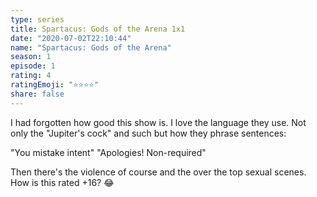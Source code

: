 ```yaml
--- 
type: series 
title: Spartacus: Gods of the Arena 1x1 
date: "2020-07-02T22:10:44" 
name: "Spartacus: Gods of the Arena" 
season: 1 
episode: 1 
rating: 4 
ratingEmoji: "⭐️⭐️⭐️⭐️" 
share: false 
---
```


I had forgotten how good this show is. I love the language they use. Not only the "Jupiter's cock" and such but how they phrase sentences:

"You mistake intent"
"Apologies! Non-required"

Then there's the violence of course and the over the top sexual scenes.  How is this rated +16? 😂
